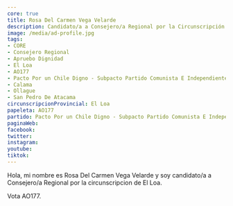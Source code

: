 ```yaml
---
core: true
title: Rosa Del Carmen Vega Velarde
description: Candidato/a a Consejero/a Regional por la Circunscripción de El Loa
image: /media/ad-profile.jpg
tags:
- CORE
- Consejero Regional
- Apruebo Dignidad
- El Loa
- AO177
- Pacto Por un Chile Digno - Subpacto Partido Comunista E Independientes - Independientes
- Calama
- Ollague
- San Pedro De Atacama
circunscripcionProvincial: El Loa
papeleta: AO177
partido: Pacto Por un Chile Digno - Subpacto Partido Comunista E Independientes - Independientes
paginaWeb:
facebook:
twitter:
instagram:
youtube:
tiktok:
---
```

Hola, mi nombre es Rosa Del Carmen Vega Velarde y soy candidato/a a Consejero/a Regional por la circunscripcion de El Loa.

Vota AO177.